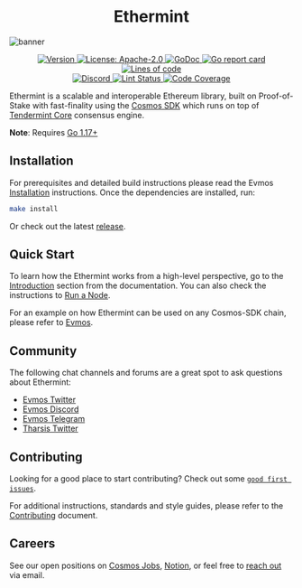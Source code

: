 <!--
parent:
  order: false
-->

<div align="center">
  <h1> Ethermint </h1>
</div>

![banner](docs/ethermint.jpg)

<div align="center">
  <a href="https://github.com/hardiksa/ethermint/releases/latest">
    <img alt="Version" src="https://img.shields.io/github/tag/hardiksa/ethermint.svg" />
  </a>
  <a href="https://github.com/hardiksa/ethermint/blob/main/LICENSE">
    <img alt="License: Apache-2.0" src="https://img.shields.io/github/license/hardiksa/ethermint.svg" />
  </a>
  <a href="https://pkg.go.dev/github.com/hardiksa/ethermint">
    <img alt="GoDoc" src="https://godoc.org/github.com/hardiksa/ethermint?status.svg" />
  </a>
  <a href="https://goreportcard.com/report/github.com/hardiksa/ethermint">
    <img alt="Go report card" src="https://goreportcard.com/badge/github.com/hardiksa/ethermint"/>
  </a>
  <a href="https://bestpractices.coreinfrastructure.org/projects/5018">
    <img alt="Lines of code" src="https://img.shields.io/tokei/lines/github/hardiksa/ethermint">
  </a>
</div>
<div align="center">
  <a href="https://discord.gg/trje9XuAmy">
    <img alt="Discord" src="https://img.shields.io/discord/809048090249134080.svg" />
  </a>
  <a href="https://github.com/hardiksa/ethermint/actions?query=branch%3Amain+workflow%3ALint">
    <img alt="Lint Status" src="https://github.com/hardiksa/ethermint/actions/workflows/lint.yml/badge.svg?branch=main" />
  </a>
  <a href="https://codecov.io/gh/hardiksa/ethermint">
    <img alt="Code Coverage" src="https://codecov.io/gh/hardiksa/ethermint/branch/main/graph/badge.svg" />
  </a>
</div>

Ethermint is a scalable and interoperable Ethereum library, built on Proof-of-Stake with fast-finality using the [Cosmos SDK](https://github.com/cosmos/cosmos-sdk/) which runs on top of [Tendermint Core](https://github.com/tendermint/tendermint) consensus engine.

**Note**: Requires [Go 1.17+](https://golang.org/dl/)

## Installation

For prerequisites and detailed build instructions please read the Evmos [Installation](https://torque.dev/quickstart/installation.html) instructions. Once the dependencies are installed, run:

```bash
make install
```

Or check out the latest [release](https://github.com/hardiksa/ethermint/releases).

## Quick Start

To learn how the Ethermint works from a high-level perspective, go to the [Introduction](https://torque.dev/intro/overview.html) section from the documentation. You can also check the instructions to [Run a Node](https://torque.dev/quickstart/run_node.html).

For an example on how Ethermint can be used on any Cosmos-SDK chain, please refer to [Evmos](https://www.github.com/hardiksa/torque).

## Community

The following chat channels and forums are a great spot to ask questions about Ethermint:

- [Evmos Twitter](https://twitter.com/EvmosOrg)
- [Evmos Discord](https://discord.gg/trje9XuAmy)
- [Evmos Telegram](https://t.me/EvmosOrg)
- [Tharsis Twitter](https://twitter.com/TharsisHQ)

## Contributing

Looking for a good place to start contributing? Check out some [`good first issues`](https://github.com/hardiksa/ethermint/issues?q=is%3Aopen+is%3Aissue+label%3A%22good+first+issue%22).

For additional instructions, standards and style guides, please refer to the [Contributing](./CONTRIBUTING.md) document.

## Careers

See our open positions on [Cosmos Jobs](https://jobs.cosmos.network/project/torque-d0sk1uxuh-remote/), [Notion](https://hardiksa.notion.site), or feel free to [reach out](mailto:careers@thars.is) via email.
